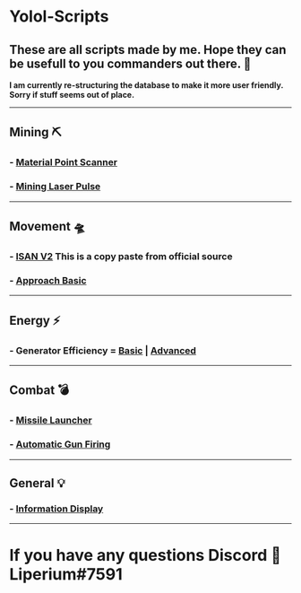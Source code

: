 # Yolol-Scripts
## These are all scripts made by me. Hope they can be usefull to you commanders out there. 🚀

**I am currently re-structuring the database to make it more user friendly. Sorry if stuff seems out of place.**


---
## Mining ⛏

### - [Material Point Scanner](/MaterialPointScanner.md/)
### - [Mining Laser Pulse](/MiningLaserPulse.md/)
<!-- 
### - []() 
-->
---
## Movement 🛸

### - [ISAN V2](/src/IsanV2.yolol/) This is a copy paste from official source
### - [Approach Basic](/ApproachBasicBETA.md/)
<!-- 
### - []() 
-->
---
## Energy ⚡

### - **Generator Efficiency** = [Basic](/src/GeneratorEfficiencyBasic.yolol/) | [Advanced](/src/GeneratorEfficiencyAdvanced.yolol/)
<!-- 
### - []() 
-->
---
## Combat 💣

### - [Missile Launcher](/MissileLauncher.md/)
### - [Automatic Gun Firing](/src/AutoGun.yolol/)
<!-- 
### - []() 
-->
---
## General 💡

### - [Information Display](/src/InformationDisplay.yolol/)
<!-- 
### - []() 
-->
---
# If you have any questions Discord 👾 Liperium#7591